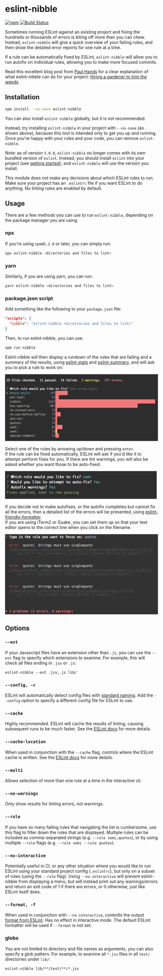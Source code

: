 # eslint-nibble

[![npm][npm-badge]][npm-badge-url]
[![Build Status][travis-badge]][travis-badge-url]

Sometimes running ESLint against an existing project and fixing the hundreds or thousands of errors is biting off more than you can chew.  
Instead, `eslint-nibble` will give a quick overview of your failing rules, and then show the detailed error reports for one rule at a time.

If a rule can be automatically fixed by ESLint, `eslint-nibble` will allow you to run autofix on individual rules, allowing you to make more focused commits.

Read this excellent blog post from [Paul Hands](https://github.com/paulhands) for a clear explanation of what eslint-nibble can do for your project: [Hiring a gardener to trim the weeds](https://medium.com/@paul.hands.phd/hiring-a-gardener-to-trim-the-weeds-adding-a-linter-halfway-through-building-an-application-194c527db151).

## Installation

```bash
npm install --no-save eslint-nibble
```

You can also install `eslint-nibble` globally, but it is not recommended.

Instead, try installing `eslint-nibble` in your project with `--no-save` (as shown above), because this tool is intended only to get you up and running.  Once you're happy with your rules and your code, you can remove `eslint-nibble`.

Note: as of version `5.0.0`, `eslint-nibble` no longer comes with its own bundled version of `eslint`.  Instead, you should install `eslint` into your project (see [getting started](https://eslint.org/docs/user-guide/getting-started)), and `eslint-nibble` will use the version you install.  

This module does not make any decisions about which ESLint rules to run.  Make sure your project has an `.eslintrc` file if you want ESLint to do anything.  No linting rules are enabled by default.


## Usage

There are a few methods you can use to run `eslint-nibble`, depending on the package manager you are using.

### npx

If you're using `npm@5.2.0` or later, you can simply run:

```bash
npx eslint-nibble <directories and files to lint>
```

### yarn

Similarly, if you are using yarn, you can run:

```bash
yarn eslint-nibble <directories and files to lint>
```

### package.json script

Add something like the following to your `package.json` file:

```json
"scripts": {
  "nibble": "eslint-nibble <directories and files to lint>"
}
```

Then, to run eslint-nibble, you can use:

```bash
npm run nibble
```

Eslint-nibble will then display a rundown of the rules that are failing and a summary of the results, 
using [eslint-stats](https://github.com/ganimomer/eslint-stats) 
and [eslint-summary](https://github.com/davidwaterston/eslint-summary), and will ask you to pick a rule to work on:

![eslint-stats-screenshot](docs/eslint-stats-screenshot.png)

Select one of the rules by arrowing up/down and pressing `enter`.  
If the rule can be fixed automatically, ESLint will ask if you'd like it to attempt perform fixes for you.
If there are lint warnings, you will also be asked whether you want those to be auto-fixed.

<img src="docs/autofix-applied.png" width="500px"/>

If you decide not to make autofixes, or the autofix completes but cannot fix all the errors, then a detailed list of the errors will be presented, using [eslint-friendly-formatter](https://github.com/royriojas/eslint-friendly-formatter).  
If you are using iTerm2 or Guake, you can set them up so that your text editor opens to the correct line when you click on the filename.

![eslint-friendly-formatter-screenshot](docs/eslint-friendly-formatter-screenshot.png)

## Options

### `--ext`

If your Javascript files have an extension other than `.js`, you can use the `--ext` flag to
specify which extensions to examine.  For example, this will check all files ending in `.jsx` or `.js`:

```shell
eslint-nibble --ext .jsx,.js lib/
```

### `--config, -c`

ESLint will automatically detect config files with [standard naming](http://eslint.org/docs/user-guide/configuring#configuration-file-formats).
Add the `--config` option to specify a different config file for ESLint to use.

### `--cache`

Highly recommended.  ESLint will cache the results of linting, causing subsequent runs to be much faster.  See the
[ESLint docs](https://eslint.org/docs/user-guide/command-line-interface#--cache) for more details.

### `--cache-location`
When used in conjunction with the `--cache` flag, controls where the ESLint cache
is written.  See the [ESLint docs](https://eslint.org/docs/user-guide/command-line-interface#--cache-location)
for more details.

### `--multi`
Allows selection of more than one rule at a time in the interactive cli.

### `--no-warnings`
Only show results for linting errors, not warnings.

### `--rule`
If you have so many failing rules that navigating the list is cumbersome, use this flag to filter down
the rules that are displayed.  Multiple rules can be included as comma-separated strings (e.g. `--rule semi,quotes`),
or by using multiple `--rule` flags (e.g. `--rule semi --rule quotes`).

### `--no-interactive`
Potentially useful in CI, or any other situation where you would like to run ESLint using your standard project config (`.eslintrc`), but only on a subset of rules (using the `--rule` flag).  Using `--no-interactive` will prevent eslint-nibble from displaying a menu, but will instead print out any warnings/errors and return an exit code of 1 if there are errors, or 0 otherwise, just like ESLint itself does.

### `--format, -f`
When used in conjunction with `--no-interactive`, controlls the output [format from ESLint](https://eslint.org/docs/user-guide/formatters).  Has no effect in interactive mode.  The default ESLint formatter will be used if `--format` is not set.

### globs

You are not limited to directory and file names as arguments, you can also specify a glob pattern.
For example, to examine all `*.jsx` files in all `test/` directories under `lib/`:

```shell
eslint-nibble lib/**/test/**/*.jsx
```

[npm-badge]: https://img.shields.io/npm/v/eslint-nibble.svg
[npm-badge-url]: https://www.npmjs.com/package/eslint-nibble
[travis-badge]: https://travis-ci.org/IanVS/eslint-nibble.svg?branch=master
[travis-badge-url]: https://travis-ci.org/IanVS/eslint-nibble
